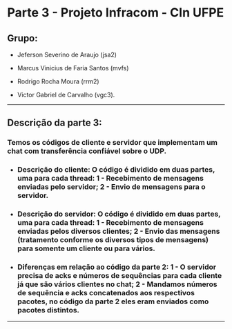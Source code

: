 # Parte 3 - Projeto Infracom - CIn UFPE

## Grupo: 

- Jeferson Severino de Araujo (jsa2)

- Marcus Vinicius de Faria Santos (mvfs)

- Rodrigo Rocha Moura (rrm2)

- Victor Gabriel de Carvalho (vgc3).

 ---

## Descrição da parte 3:

### Temos os códigos de cliente e servidor que implementam um chat com transferência confiável sobre o UDP.

- ### Descrição do cliente: O código é dividido em duas partes, uma para cada thread: 1 - Recebimento de mensagens enviadas pelo servidor; 2 - Envio de mensagens para o servidor.

- ### Descrição do servidor: O código é dividido em duas partes, uma para cada thread: 1 - Recebimento de mensagens enviadas pelos diversos clientes; 2 - Envio das mensagens (tratamento conforme os diversos tipos de mensagens) para somente um cliente ou para vários.

- ### Diferenças em relação ao código da parte 2: 1 - O servidor precisa de acks e números de sequências para cada cliente já que são vários clientes no chat; 2 - Mandamos números de sequência e acks concatenados aos respectivos pacotes, no código da parte 2 eles eram enviados como pacotes distintos.

---